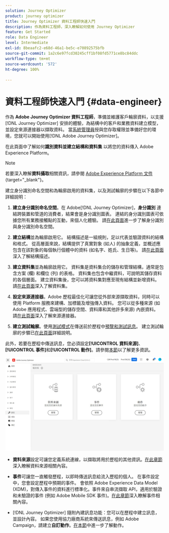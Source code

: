 ```yaml
---
solution: Journey Optimizer
product: journey optimizer
title: Journey Optimizer 資料工程師快速入門
description: 作為資料工程師，深入瞭解如何使用 Journey Optimizer
feature: Get Started
role: Data Engineer
level: Intermediate
exl-id: 8beaafc2-e68d-46a1-be5c-e70892575bfb
source-git-commit: 1a2c6e97fcd30245cff1bf08fd5771ce8bc84ddc
workflow-type: tm+mt
source-wordcount: '572'
ht-degree: 100%

---
```


# 資料工程師快速入門 {#data-engineer}

作為 **Adobe Journey Optimizer 資料工程師**，準備並維護客戶輪廓資料，以支援 [!DNL Journey Optimizer] 安排的體驗，為結構中的客戶和業務資料建立模型，並設定來源連接器以擷取資料。 當[系統管理員](administrator.md)授與您存取權限並準備好您的環境，您就可以開始使用[!DNL Adobe Journey Optimizer]。


在此頁面中了解如何&#x200B;**識別資料並建立結構和資料集** 以將您的資料傳入 Adobe Experience Platform。

>[!NOTE]
>
>若要深入瞭解&#x200B;**資料攝取**&#x200B;相關資訊，請參閱 [Adobe Experience Platform 文件](https://experienceleague.adobe.com/docs/experience-platform/ingestion/home.html?lang=zh-Hant){target="_blank"}。

建立身分識別命名空間和為輪廓啟用的資料集，以及測試輪廓的步驟在以下各節中詳細說明：

1. **建立身分識別命名空間**。在 Adobe[!DNL Journey Optimizer]，**身分識別** 連結跨裝置和管道的消費者，結果會是身分識別圖表。 連結的身分識別圖表可依據您所有業務接觸點的互動，來個人化體驗。  請[在此頁面](../../audience/get-started-identity.md)進一步了解身分識別與身分識別命名空間。

1. **建立結構**&#x200B;並為輪廓啟用它。 結構描述是一組規則，足以代表並驗證資料的結構和格式。 從高層面來說，結構提供了真實對象 (如人) 的抽象定義，並概述應包含在該對象的每個執行個體中的資料 (如名字、姓氏、生日等)。  請[在此頁面](../../data/get-started-schemas.md)深入了解結構描述。

1. **建立資料集**&#x200B;並為輪廓啟用它。 資料集是資料集合的儲存和管理結構，通常是包含方案 (欄) 和欄位 (列) 的表格。 資料集也包含中繼資料，可說明其儲存資料的各個層面。 建立資料集後，您可以將資料集對應至現有結構並新增資料。 請[在此頁面](../../data/get-started-datasets.md)深入了解資料集。

1. **設定來源連接器**。Adobe 歷程最佳化可讓您從外部來源擷取資料，同時可以使用 Platform 服務來建構、加標籤及增強傳入資料。 您可以從多種來源 (如 Adobe 應用程式、雲端型的儲存空間、資料庫和其他許多來源) 內嵌資料。 請[在此頁面](../get-started-sources.md)深入了解來源連接器。

1. **建立測試輪廓**。使用[測試模式](../../building-journeys/testing-the-journey.md)在傳送前於歷程中[預覽和測試訊息](../../content-management/preview-test.md)。 建立測試輪廓的步驟已[在此頁面](../../audience/creating-test-profiles.md)詳細說明。


此外，若要在歷程中傳送訊息，您必須設定&#x200B;**[!UICONTROL 資料來源]**、**[!UICONTROL 事件]**&#x200B;和&#x200B;**[!UICONTROL 動作]**。請參閱[本節](../../configuration/about-data-sources-events-actions.md)以了解更多資訊。

![](../assets/admin-menu.png)

* **資料來源**&#x200B;設定可讓您定義系統連線，以擷取將用於歷程的其他資訊。[在此章節](../../datasource/about-data-sources.md)深入瞭解資料來源相關內容。

* **事件**&#x200B;可讓您一直觸發歷程，以即時傳送訊息給流入歷程的個人。 在事件設定中，您會設定歷程中預期的事件。 會依照 Adobe Experience Data Model (XDM)，對傳入事件的資料進行標準化。事件來自串流擷取 API，適用於驗證和未驗證的事件 (例如 Adobe Mobile SDK 事件)。[在此章節](../../event/about-events.md)深入瞭解事件相關內容。

* [!DNL Journey Optimizer] 隨附內建訊息功能：您可以在歷程中建立訊息，並設計內容。 如果您使用協力廠商系統來傳送訊息，例如 Adobe Campaign，請建立&#x200B;**自訂動作**。[在本節](../../action/action.md)中進一步了解動作。
